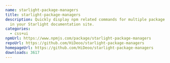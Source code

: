```yaml
---
name: starlight-package-managers
title: starlight-package-managers
description: Quickly display npm related commands for multiple package managers
  in your Starlight documentation site.
categories:
  - css+ui
npmUrl: https://www.npmjs.com/package/starlight-package-managers
repoUrl: https://github.com/HiDeoo/starlight-package-managers
homepageUrl: https://github.com/HiDeoo/starlight-package-managers
downloads: 3617
---
```

